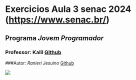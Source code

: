 # Exercicios Aula 3 senac 2024 (https://www.senac.br/)

## Programa *Jovem Programador* 

### Professor: Kalil [Github](https://github.com/profKalil "Clique e acesse agora!") 

###Autor: *Ranieri Jesuino* [Github](https://github.com/Ranierij "Clique e acesse agora!") 

<img src= "https://pb.senac.br/wp-content/uploads/2018/02/arquivo-teste-da-TI_Webservice.jpg">



